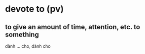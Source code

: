 # devote to (pv)

## to give an amount of time, attention, etc. to something

dành ... cho, dành cho